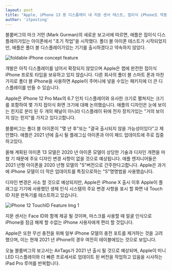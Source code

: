 ```yaml
---
layout: post
title: "Apple, iPhone 13 용 디스플레이 내 지문 센서 테스트, 접이식 iPhone도 작동 중"
author: 'itposting'
---
```



블룸버그의 마크 거먼 (Mark Gurman)의 새로운 보고서에 따르면, 애플은 접이식 디스플레이가있는 아이폰에서 "초기 작업"을 시작했다.
 폴더 블 아이폰 테스트가 시작되었지만, 애플은 폴더 블 디스플레이가있는 기기를 출시하겠다고 약속하지 않았다.

![foldable iPhone concept feature](https://images.macrumors.com/t/Ms1HG5oo6mDoIbrWO3FB0dvtFgw=/2500x0/filters:no_upscale():quality(90)/article-new/2020/11/foldable-iPhone-concept-feature.jpg)

개발은 아직 디스플레이를 넘어서 확장되지 않았으며 Apple은 랩에 완전한 접이식 ‌iPhone‌ 프로토 타입을 보유하고 있지 않습니다.
 다른 회사의 폴더 블 스마트 폰과 마찬가지로 폴더 블 ‌iPhone‌을 사용하면 Apple이 주머니에 넣을 수있는 패키지에 더 큰 디스플레이를 만들 수 있습니다.

Apple은 iPhone 12 Pro Max의 6.7 인치 디스플레이와 유사한 크기로 펼쳐지는 크기를 포함하여 몇 가지 접이식 화면 크기에 대해 논의했습니다.
 애플의 디자인은 눈에 보이는 힌지로 분리 된 두 개의 패널이 아니라 디스플레이 뒤에 전자 장치가있는 "거의 보이지 않는 힌지"를 가지고 있다고합니다.

블룸버그는 폴더 블 아이폰이 "몇 년 후"또는 "결국 출시되지 않을 가능성이있다"고 제안했다. 애플은 2021 년에 출시 될 플래그십 아이폰과 아이 패드 업데이트에 주로 집중하고있다.

올해 계획된 아이폰 13 모델은 2020 년 아이폰 모델이 상당한 기술과 디자인 개편을 마쳤 기 때문에 주요 디자인 변경 사항이 없을 것으로 예상됩니다.
 애플 엔지니어들은 2021 년형 아이폰을 2020 년형 모델의 "S"버전으로 간주한다고합니다.
 Apple은 과거에 ‌iPhone‌ 모델이 더 작은 업데이트를 특징으로하는 "S"명명법을 사용했습니다.

디자인 변경은 사소 할 것으로 예상되지만, Apple은 ‌iPhone‌ X 출시 이후 Apple이 플래그십 기기에 사용했던 생체 인식 시스템의 주요 변경 사항을 표시 할 화면 내 Touch ID 지문 판독기를 테스트하고 있습니다.

![iPhone 12 TouchID Feature Img 1](https://images.macrumors.com/t/pqauIW7IRpEaqFvYDDLtGPe1oJ4=/2500x0/filters:no_upscale():quality(90)/article-new/2020/04/iPhone-12-TouchID-Feature-Img-1.jpg)

지문 센서는 Face ID와 함께 제공 될 것이며, 마스크를 사용할 때 얼굴 인식으로 iPhone을 잠금 해제 할 수없는 ‌iPhone‌ 사용자에게 편리 할 것입니다.

Apple은 또한 무선 충전을 위해 일부 iPhone 모델의 충전 포트를 제거하는 것을 고려했으며, 이는 현재 2021 년 iPhone의 경우 여전히 테이블에있는 것으로 보입니다.

오늘 블룸버그의 보고서는 AirTags가 2021 년 출시 될 것으로 예상되며, Apple이 미니 LED 디스플레이와 더 빠른 프로세서로 업데이트 된 버전을 작업하고 있음을 시사하는 iPad Pro 루머를 반복합니다.